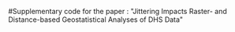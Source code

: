 #Supplementary code for the paper : "Jittering Impacts Raster- and Distance-based Geostatistical Analyses of DHS Data"
